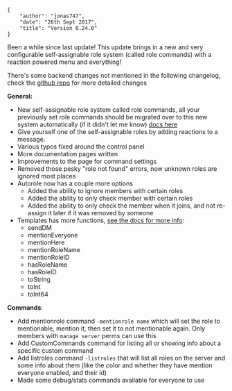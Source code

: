     {
        "author": "jonas747",
        "date": "26th Sept 2017",
        "title": "Version 0.24.0"
    }

Been a while since last update! This update brings in a new and very configurable self-assignable role system (called role commands) with a reaction powered menu and everything!

There's some backend changes not mentioned in the following changelog, check the [github repo](https://github.com/botlabs-gg/quackpdb) for more detailed changes

**General:**

 - New self-assignable role system called role commands, all your previously set role commands should be migrated over to this new system automatically (if it didn't let me know) [docs here](https://testing.quackpdb.xyz/docs/role+commands+%2F+self+assignable+roles)
 - Give yourself one of the self-assignable roles by adding reactions to a message.
 - Various typos fixed around the control panel
 - More documentation pages written
 - Improvements to the page for command settings
 - Removed those pesky "role not found" errors, now unknown roles are ignored most places
 - Autorole now has a couple more options
     + Added the ability to ignore members with certain roles
     + Added the ability to only check member with certain roles
     + Added the ability to only check the member when it joins, and not re-assign it later if it was removed by someone
 - Templates has more functions, [see the docs for more info](/docs/templates):
     + sendDM
     + mentionEveryone
     + mentionHere
     + mentionRoleName
     + mentionRoleID
     + hasRoleName
     + hasRoleID
     + toString
     + toInt
     + toInt64

**Commands**:

 - Add mentionrole command `-mentionrole name` which will set the role to mentionable, mention it, then set it to not mentionable again. Only members with `manage server` perms can use this
 - Add CustomCommands command for listing all or showing info about a specific custom command
 - Add listroles command `-listroles` that will list all roles on the server and some info about them (like the color and whether they have mention everyone enabled, and their id)
 - Made some debug/stats commands available for everyone to use
